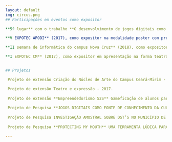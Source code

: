 ```yaml
---
layout: default
img: circus.png
## Participações em eventos como expositor

**5º lugar** com o trabalho **O desenvolvimento de jogos digitais como forma de valorização de elementos culturais e históricos do município de Ceará-Mirim** no II Prêmio Empreendedorismo Inovador do IFRN  que ocorreu na III SECITEX- Semana de Ciência, Tecnologia e Extensão do Instituto Federal de Educação, Ciência e Tecnologia do Rio Grande do Norte(2017).

**V EXPOTEC APODI** (2017), como expositor na modalidade poster com projeto de pesquisa **JOGOS DIGITAIS COMO FONTE DE CONHECIMENTO DA CULTURA BUDISTA: EM FOCO O NIRVANA**. 

**II semana de informática do campus Nova Cruz** (2018), como expositor na modalidade oral a cerca do curso de **jogos digitais e apresentar o JOGO "O ELO PERDIDO".**

**I EXPOTEC CM** (2017), como expositor em apresentação na forma teatral do projeto de extensão **"Teatro e expressão" com a peça o "O auto do Julgamento"**


## Projetos

 Projeto de extensão Criação do Núcleo de Arte do Campus Ceará-Mirim - 2015.

 Projeto de extensão Teatro e expressão - 2017.
 
 Projeto de extensão **Empreendedorismo S2S** Gameficação de alunos para alunos - 2018.
 
 Projeto de Pesquisa **JOGOS DIGITAIS COMO FONTE DE CONHECIMENTO DA CULTURA BUDISTA** EM FOCO O NIRVANA - 2017/2018.
  
 Projeto de Pesquisa INVESTIGAÇÃO AMOSTRAL SOBRE DST’S NO MUNICÍPIO DE CEARÁ-MIRIM - 2017/2018.
 
 Projeto de Pesquisa **PROTECTING MY MOUTH** UMA FERRAMENTA LÚDICA PARA O AUXÍLIO E PREVENÇÃO À PATOLOGIAS BUCAIS - 2017/2018.

---
```

